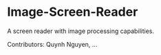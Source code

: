 # Image-Screen-Reader
A screen reader with image processing capabilities.

Contributors: Quynh Nguyen, ...
